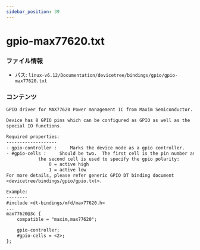 ```yaml
---
sidebar_position: 39
---
```

# gpio-max77620.txt

### ファイル情報

- パス: `linux-v6.12/Documentation/devicetree/bindings/gpio/gpio-max77620.txt`

### コンテンツ

```txt
GPIO driver for MAX77620 Power management IC from Maxim Semiconductor.

Device has 8 GPIO pins which can be configured as GPIO as well as the
special IO functions.

Required properties:
-------------------
- gpio-controller : 	Marks the device node as a gpio controller.
- #gpio-cells : 	Should be two.  The first cell is the pin number and
			the second cell is used to specify the gpio polarity:
				0 = active high
				1 = active low
For more details, please refer generic GPIO DT binding document
<devicetree/bindings/gpio/gpio.txt>.

Example:
--------
#include <dt-bindings/mfd/max77620.h>
...
max77620@3c {
	compatible = "maxim,max77620";

	gpio-controller;
	#gpio-cells = <2>;
};

```
